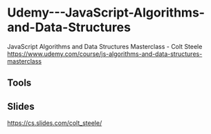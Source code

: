 # Udemy---JavaScript-Algorithms-and-Data-Structures
JavaScript Algorithms and Data Structures Masterclass - Colt Steele
https://www.udemy.com/course/js-algorithms-and-data-structures-masterclass

## Tools

## Slides
https://cs.slides.com/colt_steele/